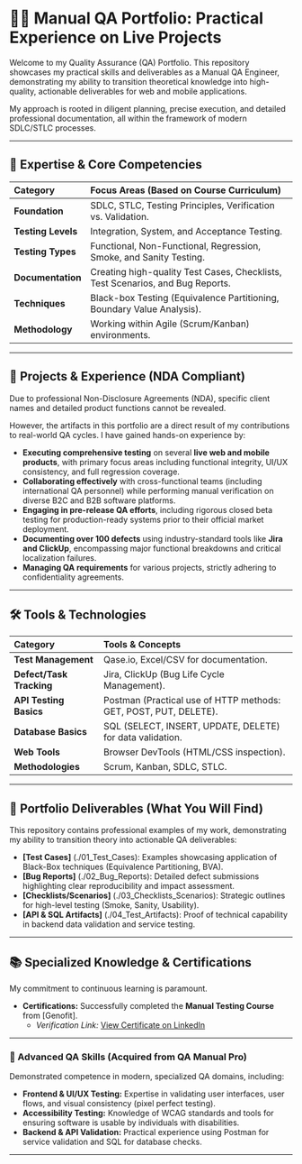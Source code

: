# 👨‍💻 Manual QA Portfolio: Practical Experience on Live Projects

Welcome to my Quality Assurance (QA) Portfolio. This repository showcases my practical skills and deliverables as a Manual QA Engineer, demonstrating my ability to transition theoretical knowledge into high-quality, actionable deliverables for web and mobile applications.

My approach is rooted in diligent planning, precise execution, and detailed professional documentation, all within the framework of modern SDLC/STLC processes.

---

## 🎯 Expertise & Core Competencies

| Category | Focus Areas (Based on Course Curriculum) |
| :--- | :--- |
| **Foundation** | SDLC, STLC, Testing Principles, Verification vs. Validation. |
| **Testing Levels** | Integration, System, and Acceptance Testing. |
| **Testing Types** | Functional, Non-Functional, Regression, Smoke, and Sanity Testing. |
| **Documentation** | Creating high-quality Test Cases, Checklists, Test Scenarios, and Bug Reports. |
| **Techniques** | Black-box Testing (Equivalence Partitioning, Boundary Value Analysis). |
| **Methodology** | Working within Agile (Scrum/Kanban) environments. |

---

## 💼 Projects & Experience (NDA Compliant)

Due to professional Non-Disclosure Agreements (NDA), specific client names and detailed product functions cannot be revealed.

However, the artifacts in this portfolio are a direct result of my contributions to real-world QA cycles. I have gained hands-on experience by:

* **Executing comprehensive testing** on several **live web and mobile products**, with primary focus areas including functional integrity, UI/UX consistency, and full regression coverage.
* **Collaborating effectively** with cross-functional teams (including international QA personnel) while performing manual verification on diverse B2C and B2B software platforms.
* **Engaging in pre-release QA efforts**, including rigorous closed beta testing for production-ready systems prior to their official market deployment.
* **Documenting over 100 defects** using industry-standard tools like **Jira and ClickUp**, encompassing major functional breakdowns and critical localization failures.
* **Managing QA requirements** for various projects, strictly adhering to confidentiality agreements.

---

## 🛠️ Tools & Technologies

| Category | Tools & Concepts |
| :--- | :--- |
| **Test Management** | Qase.io, Excel/CSV for documentation. |
| **Defect/Task Tracking** | Jira, ClickUp (Bug Life Cycle Management). |
| **API Testing Basics** | Postman (Practical use of HTTP methods: GET, POST, PUT, DELETE). |
| **Database Basics** | SQL (SELECT, INSERT, UPDATE, DELETE) for data validation. |
| **Web Tools** | Browser DevTools (HTML/CSS inspection). |
| **Methodologies** | Scrum, Kanban, SDLC, STLC. |

---

## 📂 Portfolio Deliverables (What You Will Find)

This repository contains professional examples of my work, demonstrating my ability to transition theory into actionable QA deliverables:

* **[Test Cases]** (./01_Test_Cases): Examples showcasing application of Black-Box techniques (Equivalence Partitioning, BVA).
* **[Bug Reports]** (./02_Bug_Reports): Detailed defect submissions highlighting clear reproducibility and impact assessment.
* **[Checklists/Scenarios]** (./03_Checklists_Scenarios): Strategic outlines for high-level testing (Smoke, Sanity, Usability).
* **[API & SQL Artifacts]** (./04_Test_Artifacts): Proof of technical capability in backend data validation and service testing.

---

## 📚 Specialized Knowledge & Certifications

My commitment to continuous learning is paramount.

* **Certifications:** Successfully completed the **Manual Testing Course** from [Genofit].
    * *Verification Link:* [View Certificate on LinkedIn]((https://www.linkedin.com/posts/tamta-makharadze-b4554b20a_%E1%83%9E%E1%83%9D%E1%83%A1%E1%83%A2%E1%83%94%E1%83%91%E1%83%98%E1%83%A1-%E1%83%AC%E1%83%94%E1%83%A0%E1%83%90-%E1%83%A0-%E1%83%9B%E1%83%98%E1%83%A5%E1%83%95%E1%83%90%E1%83%A0%E1%83%A1-%E1%83%93%E1%83%90-%E1%83%A0%E1%83%AA-%E1%83%90%E1%83%A0%E1%83%90%E1%83%A1%E1%83%93%E1%83%A0%E1%83%9D%E1%83%A1-activity-7378416314329096193-FH98?utm_source=share&utm_medium=member_desktop&rcm=ACoAADUeMKUBNOfwImyDmaREm60Y7utVriVny40))

---

### 🌟 Advanced QA Skills (Acquired from QA Manual Pro)

Demonstrated competence in modern, specialized QA domains, including:

* **Frontend & UI/UX Testing:** Expertise in validating user interfaces, user flows, and visual consistency (pixel perfect testing).
* **Accessibility Testing:** Knowledge of WCAG standards and tools for ensuring software is usable by individuals with disabilities.
* **Backend & API Validation:** Practical experience using Postman for service validation and SQL for database checks.

---
